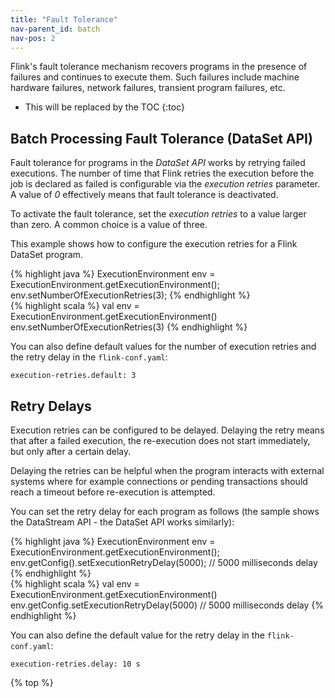 ```yaml
---
title: "Fault Tolerance"
nav-parent_id: batch
nav-pos: 2
---
```

<!--
Licensed to the Apache Software Foundation (ASF) under one
or more contributor license agreements.  See the NOTICE file
distributed with this work for additional information
regarding copyright ownership.  The ASF licenses this file
to you under the Apache License, Version 2.0 (the
"License"); you may not use this file except in compliance
with the License.  You may obtain a copy of the License at

  http://www.apache.org/licenses/LICENSE-2.0

Unless required by applicable law or agreed to in writing,
software distributed under the License is distributed on an
"AS IS" BASIS, WITHOUT WARRANTIES OR CONDITIONS OF ANY
KIND, either express or implied.  See the License for the
specific language governing permissions and limitations
under the License.
-->

Flink's fault tolerance mechanism recovers programs in the presence of failures and
continues to execute them. Such failures include machine hardware failures, network failures,
transient program failures, etc.

* This will be replaced by the TOC
{:toc}

Batch Processing Fault Tolerance (DataSet API)
----------------------------------------------

Fault tolerance for programs in the *DataSet API* works by retrying failed executions.
The number of time that Flink retries the execution before the job is declared as failed is configurable
via the *execution retries* parameter. A value of *0* effectively means that fault tolerance is deactivated.

To activate the fault tolerance, set the *execution retries* to a value larger than zero. A common choice is a value
of three.

This example shows how to configure the execution retries for a Flink DataSet program.

<div class="codetabs" markdown="1">
<div data-lang="java" markdown="1">
{% highlight java %}
ExecutionEnvironment env = ExecutionEnvironment.getExecutionEnvironment();
env.setNumberOfExecutionRetries(3);
{% endhighlight %}
</div>
<div data-lang="scala" markdown="1">
{% highlight scala %}
val env = ExecutionEnvironment.getExecutionEnvironment()
env.setNumberOfExecutionRetries(3)
{% endhighlight %}
</div>
</div>


You can also define default values for the number of execution retries and the retry delay in the `flink-conf.yaml`:

~~~
execution-retries.default: 3
~~~


Retry Delays
------------

Execution retries can be configured to be delayed. Delaying the retry means that after a failed execution, the re-execution does not start
immediately, but only after a certain delay.

Delaying the retries can be helpful when the program interacts with external systems where for example connections or pending transactions should reach a timeout before re-execution is attempted.

You can set the retry delay for each program as follows (the sample shows the DataStream API - the DataSet API works similarly):

<div class="codetabs" markdown="1">
<div data-lang="java" markdown="1">
{% highlight java %}
ExecutionEnvironment env = ExecutionEnvironment.getExecutionEnvironment();
env.getConfig().setExecutionRetryDelay(5000); // 5000 milliseconds delay
{% endhighlight %}
</div>
<div data-lang="scala" markdown="1">
{% highlight scala %}
val env = ExecutionEnvironment.getExecutionEnvironment()
env.getConfig.setExecutionRetryDelay(5000) // 5000 milliseconds delay
{% endhighlight %}
</div>
</div>

You can also define the default value for the retry delay in the `flink-conf.yaml`:

~~~
execution-retries.delay: 10 s
~~~

{% top %}
